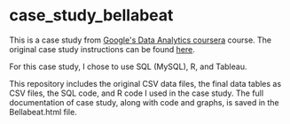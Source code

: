 # case_study_bellabeat

This is a case study from [Google's Data Analytics coursera](https://www.coursera.org/professional-certificates/google-data-analytics) course. The original case study instructions can be found [here](https://d18ky98rnyall9.cloudfront.net/QWpX1RwgS1CqV9UcILtQQA_76f613fdf2844940b0b31f8f0bb1b83f_Case-Study-2-_-How-can-a-wellness-technology-company-play-it-smart.pdf?Expires=1672617600&Signature=W4d6WueYc~LJqaTqnev9NME9cMuo26xmL6freIztG17ioG7rcs1FdL8Dyesn2kqcKfq8xJ9P5XsMDow7tkcfXNhV~7iryk3ThOQYMQ0JLiT19ou963DHtbv9Ly6yb65Q~jlQP8gTAXGuGO2UDW-099QxO0TbmrrrlIPDgFMmxEk_&Key-Pair-Id=APKAJLTNE6QMUY6HBC5A).

For this case study, I chose to use SQL (MySQL), R, and Tableau.


This repository includes the original CSV data files, the final data tables as CSV files, the SQL code, and R code I used in the case study. The full documentation of case study, along with code and graphs, is saved in the Bellabeat.html file.
